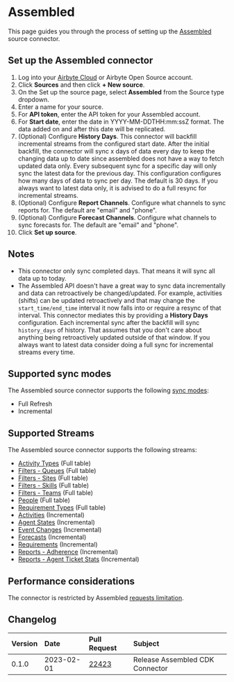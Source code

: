 # Assembled

This page guides you through the process of setting up the [Assembled](https://www.assembled.com/) source connector.

## Set up the Assembled connector

1. Log into your [Airbyte Cloud](https://cloud.airbyte.io/workspaces) or Airbyte Open Source account.
2. Click **Sources** and then click **+ New source**.
3. On the Set up the source page, select **Assembled** from the Source type dropdown.
4. Enter a name for your source.
5. For **API token**, enter the API token for your Assembled account.
6. For **Start date**, enter the date in YYYY-MM-DDTHH:mm:ssZ format. The data added on and after this date will be replicated.
7. (Optional) Configure **History Days**. This connector will backfill incremental streams from the configured start date. After the initial backfill, the connector will sync x days of data every day to keep the changing data up to date since assembled does not have a way to fetch updated data only. Every subsequent sync for a specific day will only sync the latest data for the previous day. This configuration configures how many days of data to sync per day. The default is 30 days. If you always want to latest data only, it is advised to do a full resync for incremental streams.
8. (Optional) Configure **Report Channels**. Configure what channels to sync reports for. The default are "email" and "phone".
9. (Optional) Configure **Forecast Channels**. Configure what channels to sync forecasts for. The default are "email" and "phone".
10. Click **Set up source**.

## Notes

* This connector only sync completed days. That means it will sync all data up to today.
* The Assembled API doesn't have a great way to sync data incrementally and data can retroactively be changed/updated. For example, activities (shifts) can be updated retroactively and that may change the `start_time/end_time` interval it now falls into or require a resync of that interval. This connector mediates this by providing a **History Days** configuration. Each incremental sync after the backfill will sync `history_days` of history. That assumes that you don't care about anything being retroactively updated outside of that window. If you always want to latest data consider doing a full sync for incremental streams every time.

## Supported sync modes

The Assembled source connector supports the following [sync modes](https://docs.airbyte.com/cloud/core-concepts#connection-sync-modes):

 - Full Refresh
 - Incremental

## Supported Streams

The Assembled source connector supports the following streams:

* [Activity Types](https://docs.assembled.com/#get-v0-activity_types) \(Full table\)
* [Filters - Queues](https://docs.assembled.com/#get-v0-queues) \(Full table\)
* [Filters - Sites](https://docs.assembled.com/#get-v0-sites) \(Full table\)
* [Filters - Skills](https://docs.assembled.com/#get-v0-skills) \(Full table\)
* [Filters - Teams](https://docs.assembled.com/#get-v0-teams) \(Full table\)
* [People](https://docs.assembled.com/#get-v0-people) \(Full table\)
* [Requirement Types](https://docs.assembled.com/#get-v0-requirement_types) \(Full table\)
* [Activities](https://docs.assembled.com/#get-v0-activities) \(Incremental\)
* [Agent States](https://docs.assembled.com/#get-v0-agents-state) \(Incremental\)
* [Event Changes](https://docs.assembled.com/#get-v0-event_changes) \(Incremental\)
* [Forecasts](https://docs.assembled.com/#get-v0-forecasts) \(Incremental\)
* [Requirements](https://docs.assembled.com/#get-v0-requirements) \(Incremental\)
* [Reports - Adherence](https://docs.assembled.com/#adherence) \(Incremental\)
* [Reports - Agent Ticket Stats](https://docs.assembled.com/#agent-ticket-stats) \(Incremental\)

## Performance considerations

The connector is restricted by Assembled [requests limitation](https://docs.assembled.com/#rate-limiting).


## Changelog

| Version | Date       | Pull Request                                             | Subject                                                                           |
| :------ | :--------- | :------------------------------------------------------- | :-------------------------------------------------------------------------------- |
| 0.1.0   | 2023-02-01 | [22423](https://github.com/airbytehq/airbyte/pull/22423) | Release Assembled CDK Connector                                                   |
